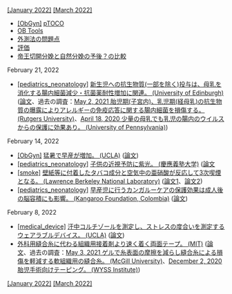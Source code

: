 [\[January 2022\]](2201.md) [\[March 2022\]](2203.md)

* [\[ObGyn\]](ObGyn.md) [pTOCO](https://obgyn.onlinelibrary.wiley.com/doi/full/10.1111/aogs.12836)
* [OB Tools](http://www.ob-tools.com/easy-to-adopt.html)
* [外測法の問題点](http://www.ob-tools.com/problems-with-external-monitoring.html)
* [評価](https://www.ajog.org/article/S0002-9378(18)31414-5/fulltext)
* [帝王切開分娩と自然分娩の予後？の比較](https://www.mdpi.com/1424-8220/20/11/3023/htm)

February 21, 2022
* [\[pediatrics_neonatology\]](pediatrics_neonatology.md) [新生児への抗生物質(一部を除く)投与は、母乳を消化する腸内細菌減少・抗菌薬耐性増加に関連。 (University of Edinburgh)](https://www.ed.ac.uk/news/2022/antibiotics-after-birth-affects-gut-microbes-of-ba) ([論文](http://dx.doi.org/10.1038/s41467-022-28525-z)、過去の調査：[May 2, 2021 胎児期(子宮内)、乳児期(経母乳)の抗生物質の曝露によりアレルギーの免疫応答に関する腸内細菌を損傷する。 (Rutgers University)](2105.md)、[April 18, 2020 少量の母乳でも乳児の腸内のウイルスからの保護に効果あり。 (University of Pennsylvania)](2004.md))

February 14, 2022
* [\[ObGyn\]](ObGyn.md) [猛暑で早産が増加。 (UCLA)](https://www.businessinsider.jp/post-203559) ([論文](https://doi.org/10.1038/s41558-019-0632-4))
* [\[pediatrics_neonatology\]](pediatrics_neonatology.md) [子供の近視予防に紫光。 (慶應義塾大学)](https://www.keio.ac.jp/ja/press-releases/2016/12/26/28-19271/) ([論文](https://doi.org/10.1016/j.ebiom.2016.12.007)
* [\[smoke\]](smoke.md) [壁紙等に付着したタバコ成分と空気中の亜硝酸が反応して3次喫煙となる。 (Lawrence Berkeley National Laboratory)](https://newscenter.lbl.gov/2013/06/20/berkeley-lab-confirms-thirdhand-smoke-causes-dna-damage/) ([論文1](https://doi.org/10.1073/pnas.0912820107)、[論文2](https://doi.org/10.1093/mutage/get013))
* [\[pediatrics_neonatology\]](pediatrics_neonatology.md) [早産児に行うカンガルーケアの保護効果は成人後の脳容積にも影響。 (Kangaroo Foundation, Colombia)](https://medical.nikkeibp.co.jp/leaf/mem/pub/hotnews/popular/202202/573814.html) ([論文](https://doi.org/10.1111/apa.16265))

February 8, 2022
* [\[medical_device\]](medical_device.md) [汗中コルチゾールを測定し、ストレスの度合いを測定するウェアラブルデバイス。 (UCLA)](https://newsroom.ucla.edu/releases/cortisol-sensing-smartwatch) ([論文](https://doi.org/10.1126/sciadv.abk0967))
* [外科用縫合糸に代わる組織用接着剤より速く着く両面テープ。 (MIT)](https://news.mit.edu/2019/double-sided-tape-tissues-could-replace-surgical-sutures-1030) ([論文](http://dx.doi.org/10.1038/s41586-019-1710-5)、過去の調査：[May 3, 2021 ゲルで糸表面の摩擦を減らし縫合糸による損傷を軽減する軟組織用の縫合糸。 (McGill University)](2105.md)、[December 2, 2020 胎児手術向けテーピング。 (WYSS Institute)](2012.md))

[\[January 2022\]](2201.md) [\[March 2022\]](2203.md)
